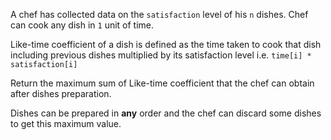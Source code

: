 A chef has collected data on the `satisfaction` level of his `n` dishes. Chef can cook any dish in `1` unit of time.

Like-time coefficient of a dish is defined as the time taken to cook that dish including previous dishes multiplied by its satisfaction level i.e. `time[i] * satisfaction[i]`

Return the maximum sum of Like-time coefficient that the chef can obtain after dishes preparation.

Dishes can be prepared in **any** order and the chef can discard some dishes to get this maximum value.
